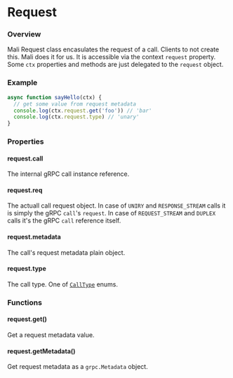 # Request

### Overview

Mali Request class encasulates the request of a call. Clients to not create this. Mali does it for us. It is accessible via the context `request` property. Some `ctx` properties and methods are just delegated to the `request` object.

### Example

```js
async function sayHello(ctx) {
  // get some value from request metadata
  console.log(ctx.request.get('foo')) // 'bar'
  console.log(ctx.request.type) // 'unary'
}
```

### Properties

#### request.call

The internal gRPC call instance reference.

#### request.req

The actuall call request object.
In case of `UNIRY` and `RESPONSE_STREAM` calls it is simply the gRPC `call`'s `request`. 
In case of `REQUEST_STREAM` and `DUPLEX` calls it's the gRPC `call` reference itself.

#### request.metadata

The call's request metadata plain object.

#### request.type

The call type. One of [`CallType`](https://mali.github.io/mali-call-types) enums.

### Functions

#### request.get()

Get a request metadata value.

#### request.getMetadata()

Get request metadata as a `grpc.Metadata` object.
